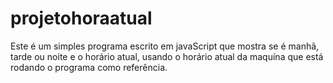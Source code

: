 # projetohoraatual
Este é um simples programa escrito em javaScript que mostra se é manhã, tarde ou noite e o horário atual, usando o horário atual da maquína que está rodando o programa como referência.
